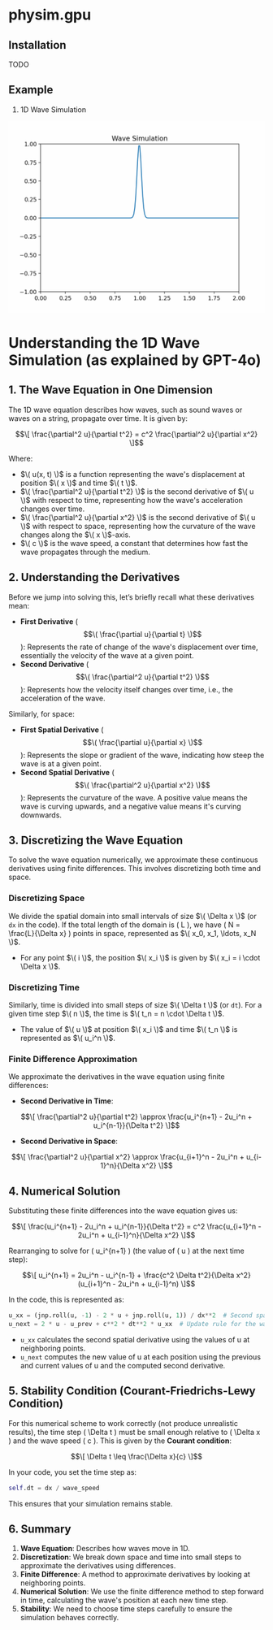 # physim.gpu


## Installation
TODO 

## Example

1. 1D Wave Simulation

![Wave Simulation](assets/1d_wave_simulation.gif)



# Understanding the 1D Wave Simulation (as explained by GPT-4o)

## 1. The Wave Equation in One Dimension

The 1D wave equation describes how waves, such as sound waves or waves on a string, propagate over time. It is given by:

$$\[
\frac{\partial^2 u}{\partial t^2} = c^2 \frac{\partial^2 u}{\partial x^2}
\]$$


Where:
- $\( u(x, t) \)$ is a function representing the wave's displacement at position $\( x \)$ and time $\( t \)$.
- $\( \frac{\partial^2 u}{\partial t^2} \)$ is the second derivative of $\( u \)$ with respect to time, representing how the wave's acceleration changes over time.
- $\( \frac{\partial^2 u}{\partial x^2} \)$ is the second derivative of $\( u \)$ with respect to space, representing how the curvature of the wave changes along the $\( x \)$-axis.
- $\( c \)$ is the wave speed, a constant that determines how fast the wave propagates through the medium.

## 2. Understanding the Derivatives

Before we jump into solving this, let’s briefly recall what these derivatives mean:

- **First Derivative** ($$\( \frac{\partial u}{\partial t} \)$$): Represents the rate of change of the wave's displacement over time, essentially the velocity of the wave at a given point.
- **Second Derivative** ($$\( \frac{\partial^2 u}{\partial t^2} \)$$): Represents how the velocity itself changes over time, i.e., the acceleration of the wave.

Similarly, for space:

- **First Spatial Derivative** ($$\( \frac{\partial u}{\partial x} \)$$): Represents the slope or gradient of the wave, indicating how steep the wave is at a given point.
- **Second Spatial Derivative** ($$\( \frac{\partial^2 u}{\partial x^2} \)$$): Represents the curvature of the wave. A positive value means the wave is curving upwards, and a negative value means it's curving downwards.

## 3. Discretizing the Wave Equation

To solve the wave equation numerically, we approximate these continuous derivatives using finite differences. This involves discretizing both time and space.

### Discretizing Space

We divide the spatial domain into small intervals of size $\( \Delta x \)$ (or `dx` in the code). If the total length of the domain is \( L \), we have \( N = \frac{L}{\Delta x} \) points in space, represented as $\( x_0, x_1, \ldots, x_N \)$.

- For any point $\( i \)$, the position $\( x_i \)$ is given by $\( x_i = i \cdot \Delta x \)$.

### Discretizing Time

Similarly, time is divided into small steps of size $\( \Delta t \)$ (or `dt`). For a given time step $\( n \)$, the time is $\( t_n = n \cdot \Delta t \)$.

- The value of $\( u \)$ at position $\( x_i \)$ and time $\( t_n \)$ is represented as $\( u_i^n \)$.

### Finite Difference Approximation

We approximate the derivatives in the wave equation using finite differences:

- **Second Derivative in Time**:

$$\[
\frac{\partial^2 u}{\partial t^2} \approx \frac{u_i^{n+1} - 2u_i^n + u_i^{n-1}}{\Delta t^2}
\]$$

- **Second Derivative in Space**:

$$\[
\frac{\partial^2 u}{\partial x^2} \approx \frac{u_{i+1}^n - 2u_i^n + u_{i-1}^n}{\Delta x^2}
\]$$

## 4. Numerical Solution

Substituting these finite differences into the wave equation gives us:

$$\[
\frac{u_i^{n+1} - 2u_i^n + u_i^{n-1}}{\Delta t^2} = c^2 \frac{u_{i+1}^n - 2u_i^n + u_{i-1}^n}{\Delta x^2}
\]$$

Rearranging to solve for \( u_i^{n+1} \) (the value of \( u \) at the next time step):

$$\[
u_i^{n+1} = 2u_i^n - u_i^{n-1} + \frac{c^2 \Delta t^2}{\Delta x^2} (u_{i+1}^n - 2u_i^n + u_{i-1}^n)
\]$$

In the code, this is represented as:

```python
u_xx = (jnp.roll(u, -1) - 2 * u + jnp.roll(u, 1)) / dx**2  # Second spatial derivative
u_next = 2 * u - u_prev + c**2 * dt**2 * u_xx  # Update rule for the wave
```

- `u_xx` calculates the second spatial derivative using the values of u at neighboring points.
- `u_next` computes the new value of u at each position using the previous and current values of u and the computed second derivative.


## 5. Stability Condition (Courant-Friedrichs-Lewy Condition)

For this numerical scheme to work correctly (not produce unrealistic results), the time step \( \Delta t \) must be small enough relative to \( \Delta x \) and the wave speed \( c \). This is given by the **Courant condition**:

$$\[
\Delta t \leq \frac{\Delta x}{c}
\]$$

In your code, you set the time step as:

```python
self.dt = dx / wave_speed
```

This ensures that your simulation remains stable.


## 6. Summary
1. **Wave Equation**: Describes how waves move in 1D.
2. **Discretization**: We break down space and time into small steps to approximate the derivatives using differences.
3. **Finite Difference**: A method to approximate derivatives by looking at neighboring points.
4. **Numerical Solution**: We use the finite difference method to step forward in time, calculating the wave's position at each new time step.
5. **Stability**: We need to choose time steps carefully to ensure the simulation behaves correctly.


